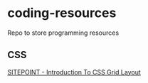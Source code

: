 # coding-resources
Repo to store programming resources

## CSS

[SITEPOINT - Introduction To CSS Grid Layout](https://www.sitepoint.com/introducing-the-css-grid-layout)
